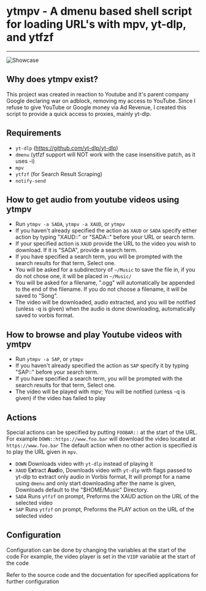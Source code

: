 # ytmpv - A dmenu based shell script for loading URL's with mpv, yt-dlp, and ytfzf
--------

![Showcase](./showcase.gif)

## Why does ytmpv exist?
This project was created in reaction to Youtube and it's parent company Google
declaring war on adblock, removing my access to YouTube. Since I refuse to give YouTube
or Google money via Ad Revenue, I created this script to provide a quick access to proxies,
mainly yt-dlp. 

## Requirements
- `yt-dlp` (https://github.com/yt-dlp/yt-dlp)
- `dmenu` (ytfzf support will NOT work with the case insensitive patch, as it uses -i)
- `mpv`
- `ytfzf` (for Search Result Scraping)
- `notify-send`

## How to get audio from youtube videos using ytmpv
- Run `ytmpv -a SADA`, `ytmpv -a XAUD`, or `ytmpv`
- If you haven't already specified the action as `XAUD` or `SADA` specify either action by typing "XAUD::" or "SADA::"
before your URL or search term.
- If your specified action is `XAUD` provide the URL to the video you wish to download. If it is "SADA", provide a search term.
- If you have specified a search term, you will be prompted with the search results for that term, Select one.
- You will be asked for a subdirectory of `~/Music` to save the file in, if you do not chose one, it will be placed in `~/Music/`
- You will be asked for a filename, ".ogg" will automatically be appended to the end of the filename. If you do not choose a filename, it will be saved to "Song".
- The video will be downloaded, audio extracted, and you will be notified (unless -q is given) when the audio is done downloading, automatically saved to vorbis
format.

## How to browse and play Youtube videos with ymtpv
- Run `ytmpv -a SAP`, or `ytmpv`
- If you haven't already specified the action as `SAP` specify it by typing "SAP::" before your search term.
- If you have specified a search term, you will be prompted with the search results for that term, Select one.
- The video will be played with mpv; You will be notified (unless -q is given) if the video has failed to play

## Actions
Special actions can be specified by putting `FOOBAR::` at the start of the URL.
For example `DOWN::https://www.foo.bar` will download the video located at `https://www.foo.bar`
The default action when no other action is specified is to play the URL given in `mpv`.

- `DOWN` Downloads video with `yt-dlp` instead of playing it
- `XAUD` E**x**tract **Aud**io, Downloads video with `yt-dlp` with flags passed to yt-dlp
to extract only audio in Vorbis format, It will prompt for a name using `dmenu`
and only start downloading after the name is given, Downloads default to the "$HOME/Music"
Directory.
- `SADA` Runs `ytfzf` on prompt, Preforms the XAUD action on the URL of the selected video
- `SAP` Runs `ytfzf` on prompt, Preforms the PLAY action on the URL of the selected video

## Configuration
Configuration can be done by changing the variables at the start of the code
For example, the video player is set in the `VIDP` variable at the start of the code

Refer to the source code and the docuentation for specified applications for
further configuration
